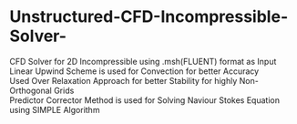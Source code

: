# Unstructured-CFD-Incompressible-Solver-
CFD Solver for 2D Incompressible using .msh(FLUENT) format as Input <br/>
Linear Upwind Scheme is used for Convection for better Accuracy <br/>
Used Over Relaxation Approach for better Stability for highly Non-Orthogonal Grids <br/>
Predictor Corrector Method is used for Solving Naviour Stokes Equation using SIMPLE Algorithm <br/>
